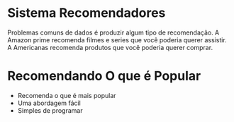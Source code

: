 # Sistema Recomendadores

Problemas comuns de dados é produzir algum tipo de recomendação. A Amazon prime recomenda filmes e series que você poderia querer assistir. A Americanas recomenda produtos que você poderia querer comprar.

# Recomendando O que é Popular

* Recomenda o que é mais popular
* Uma abordagem fácil
* Simples de programar
